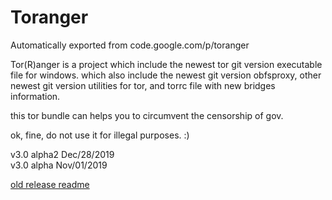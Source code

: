 # Toranger
Automatically exported from code.google.com/p/toranger

Tor(R)anger is a project which include the newest tor git version executable file for windows. which also include the newest git version obfsproxy, other newest git version utilities for tor, and torrc file with new bridges information.

this tor bundle can helps you to circumvent the censorship of gov.

ok, fine, do not use it for illegal purposes. :)

v3.0 alpha2 Dec/28/2019</br>
v3.0 alpha Nov/01/2019


[old release readme](https://github.com/DarkSpyCyber/toranger/blob/master/old_releases/README.md)

